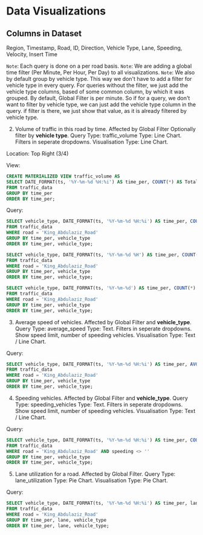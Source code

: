 # Data Visualizations

## Columns in Dataset
Region, Timestamp, Road, ID, Direction, Vehicle Type, Lane, Speeding, Velocity, Insert Time

`Note`: Each query is done on a per road basis.
`Note`: We are adding a global time filter (Per Minute, Per Hour, Per Day) to all visualizations.
`Note`: We also by default group by vehicle type. This way we don't have to add a filter for vehicle type in every query. For queries without the filter, we just add the vehicle type columns, based of some common column, by which it was grouped. By default, Global Filter is per minute. So if for a query, we don't want to filter by vehicle type, we can just add the vehicle type column in the query. if filter is there, we just show that value, as it is already filtered by vehicle type.

2. Volume of traffic in this road by time. Affected by Global Filter Optionally filter by **vehicle type**.
Query Type: traffic_volume
Type: Line Chart. Filters in seperate dropdowns.
Visualisation Type: Line Chart.

Location: Top Right (3/4)

View:
```sql
CREATE MATERIALIZED VIEW traffic_volume AS
SELECT DATE_FORMAT(ts, '%Y-%m-%d %H:%i') AS time_per, COUNT(*) AS Total_Vehicles
FROM traffic_data
GROUP BY time_per
ORDER BY time_per;
```

Query:
```sql
SELECT vehicle_type, DATE_FORMAT(ts, '%Y-%m-%d %H:%i') AS time_per, COUNT(*) AS Total_Vehicles
FROM traffic_data
WHERE road = 'King_Abdulaziz_Road'
GROUP BY time_per, vehicle_type
ORDER BY time_per, vehicle_type;

SELECT vehicle_type, DATE_FORMAT(ts, '%Y-%m-%d %H') AS time_per, COUNT(*) AS Total_Vehicles
FROM traffic_data
WHERE road = 'King_Abdulaziz_Road'
GROUP BY time_per, vehicle_type
ORDER BY time_per, vehicle_type;

SELECT vehicle_type, DATE_FORMAT(ts, '%Y-%m-%d') AS time_per, COUNT(*) AS Total_Vehicles
FROM traffic_data
WHERE road = 'King_Abdulaziz_Road'
GROUP BY time_per, vehicle_type
ORDER BY time_per, vehicle_type;
```

3. Average speed of vehicles. Affected by Global Filter and **vehicle_type**.
Query Type: average_speed
Type: Text. Filters in seperate dropdowns. Show speed limit, number of speeding vehicles.
Visualisation Type: Text / Line Chart.

Query:
```sql
SELECT vehicle_type, DATE_FORMAT(ts, '%Y-%m-%d %H:%i') AS time_per, AVG(velocity) AS Average_Speed
FROM traffic_data
WHERE road = 'King_Abdulaziz_Road'
GROUP BY time_per, vehicle_type
ORDER BY time_per, vehicle_type;
```

4. Speeding vehicles. Affected by Global Filter and **vehicle_type**.
Query Type: speeding_vehicles
Type: Text. Filters in seperate dropdowns. Show speed limit, number of speeding vehicles.
Visualisation Type: Text / Line Chart.

Query:
```sql
SELECT vehicle_type, DATE_FORMAT(ts, '%Y-%m-%d %H:%i') AS time_per, COUNT(*) AS Speeding_Vehicles
FROM traffic_data
WHERE road = 'King_Abdulaziz_Road' AND speeding <> ''
GROUP BY time_per, vehicle_type
ORDER BY time_per, vehicle_type;
```

5.  Lane utilization for a road. Affected by Global Filter.
Query Type: lane_utilization
Type: Pie Chart.
Visualisation Type: Pie Chart.

Query:
```sql
SELECT vehicle_type, DATE_FORMAT(ts, '%Y-%m-%d %H:%i') AS time_per, lane, COUNT(*) AS vehicle_count
FROM traffic_data
WHERE road = 'King_Abdulaziz_Road'
GROUP BY time_per, lane, vehicle_type 
ORDER BY time_per, lane, vehicle_type;
```

